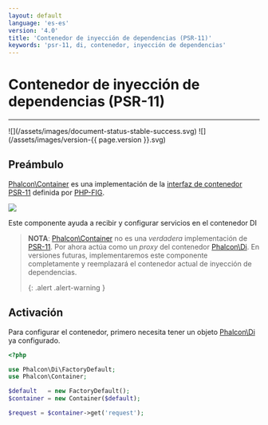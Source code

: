 ```yaml
---
layout: default
language: 'es-es'
version: '4.0'
title: 'Contenedor de inyección de dependencias (PSR-11)'
keywords: 'psr-11, di, contenedor, inyección de dependencias'
---
```


# Contenedor de inyección de dependencias (PSR-11)
<hr />
![](/assets/images/document-status-stable-success.svg) ![](/assets/images/version-{{ page.version }}.svg)

## Preámbulo
[Phalcon\Container](api/phalcon_container#container) es una implementación de la [interfaz de contenedor PSR-11](https://www.php-fig.org/psr/psr-11/) definida por [PHP-FIG](https://www.php-fig.org/).

![](/assets/images/implements-psr--11-blue.svg)

Este componente ayuda a recibir y configurar servicios en el contenedor DI

> **NOTA**: [Phalcon\Container](api/phalcon_container#container) no es una _verdadera_ implementación de [PSR-11](https://www.php-fig.org/psr/psr-11/). Por ahora actúa como un *proxy* del contenedor [Phalcon\Di](di). En versiones futuras, implementaremos este componente completamente y reemplazará el contenedor actual de inyección de dependencias. 
> 
> {: .alert .alert-warning }

## Activación
Para configurar el contenedor, primero necesita tener un objeto [Phalcon\Di](di) ya configurado.

```php
<?php

use Phalcon\Di\FactoryDefault;
use Phalcon\Container;

$default   = new FactoryDefault();
$container = new Container($default);

$request = $container->get('request');
```

